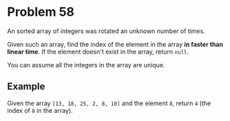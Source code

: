 # Problem 58

An sorted array of integers was rotated an unknown number of times.

Given such an array, find the index of the element in the array **in faster than linear time**. If the element doesn't exist in the array, return `null`.

You can assume all the integers in the array are unique.

## Example

Given the array `[13, 18, 25, 2, 8, 10]` and the element `8`, return `4` (the index of `8` in the array).
